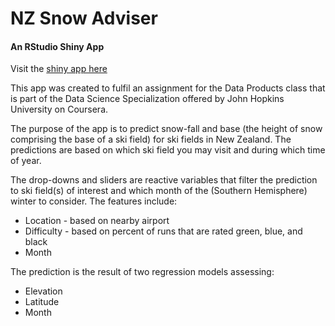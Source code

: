 # NZ Snow Adviser

#### An RStudio Shiny App 

Visit the [shiny app here](https://mikeshout.shinyapps.io/nz_snow_adviser/)

This app was created to fulfil an assignment for the Data Products class that is part of the Data Science Specialization offered by John Hopkins University on Coursera.

The purpose of the app is to predict snow-fall and base (the height of snow comprising the base of a ski field) for ski fields in New Zealand. The predictions are based on which ski field you may visit and during which time of year.

The drop-downs and sliders are reactive variables that filter the prediction to ski field(s) of interest and which month of the (Southern Hemisphere) winter to consider. The features include:

* Location - based on nearby airport
* Difficulty - based on percent of runs that are rated green, blue, and black
* Month

The prediction is the result of two regression models assessing:

* Elevation
* Latitude
* Month